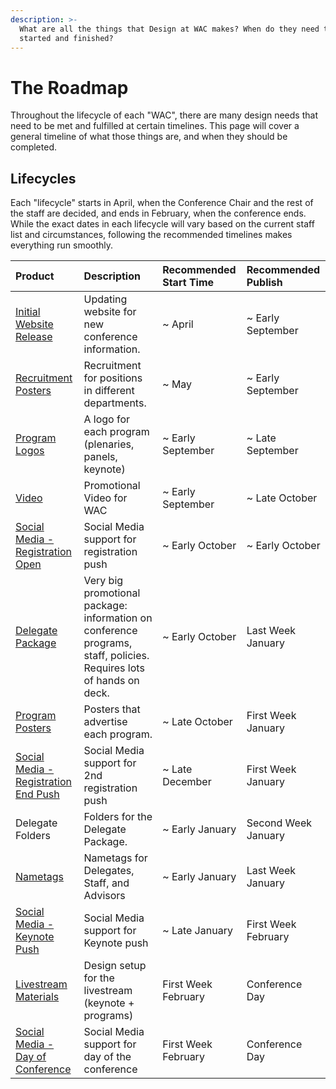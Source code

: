 ```yaml
---
description: >-
  What are all the things that Design at WAC makes? When do they need to be
  started and finished?
---
```


# The Roadmap

Throughout the lifecycle of each "WAC", there are many design needs that need to be met and fulfilled at certain timelines. This page will cover a general timeline of what those things are, and when they should be completed.

## Lifecycles

Each "lifecycle" starts in April, when the Conference Chair and the rest of the staff are decided, and ends in February, when the conference ends. While the exact dates in each lifecycle will vary based on the current staff list and circumstances, following the recommended timelines makes everything run smoothly.

| Product | Description | Recommended Start Time | Recommended Publish |
| :--- | :--- | :--- | :--- |
| [Initial Website Release](website.md) | Updating website for new conference information. | ~ April | ~ Early September |
| [Recruitment Posters](recruitment-posters.md) | Recruitment for positions in different departments. | ~ May | ~ Early September |
| [Program Logos](program-logos.md) | A logo for each program \(plenaries, panels, keynote\) | ~ Early September | ~ Late September |
| [Video](video.md) | Promotional Video for WAC | ~ Early September | ~ Late October |
| [Social Media - Registration Open](social-media.md) | Social Media support for registration push | ~ Early October | ~ Early October |
| [Delegate Package](the-delegate-package.md) | Very big promotional package: information on conference programs, staff, policies. Requires lots of hands on deck. | ~ Early October | Last Week January |
| [Program Posters](program-posters.md) | Posters that advertise each program. | ~ Late October | First Week January |
| [Social Media - Registration End Push](social-media.md) | Social Media support for 2nd registration push | ~ Late December | First Week January |
| Delegate Folders | Folders for the Delegate Package. | ~ Early January | Second Week January |
| [Nametags](nametags.md) | Nametags for Delegates, Staff, and Advisors | ~ Early January | Last Week January |
| [Social Media - Keynote Push](social-media.md) | Social Media support for Keynote push | ~ Late January | First Week February |
| [Livestream Materials](livestream.md) | Design setup for the livestream \(keynote + programs\) | First Week February | Conference Day |
| [Social Media - Day of Conference](social-media.md) | Social Media support for day of the conference | First Week February | Conference Day |

